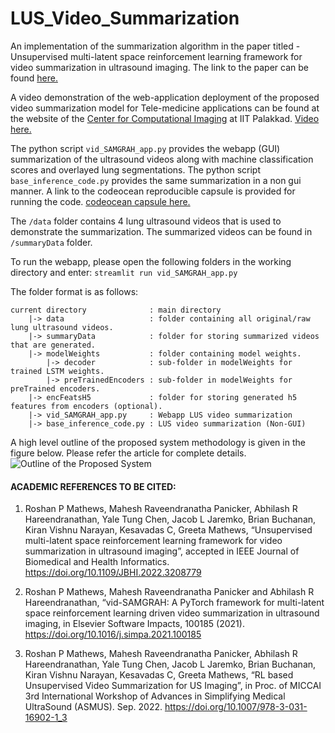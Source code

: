 # LUS_Video_Summarization
An implementation of the summarization algorithm in the paper titled - Unsupervised multi-latent space reinforcement learning framework for video summarization in ultrasound imaging. The link to the paper can be found [here.](https://arxiv.org/abs/2109.01309)

A video demonstration of the web-application deployment of the proposed video summarization model for Tele-medicine applications can be found at the website of the [Center for Computational Imaging](http://www.pulseecho.in/alus/video-summarization/) at IIT Palakkad. [Video here.](https://youtu.be/Th-XGQWRvpo)

The python script `vid_SAMGRAH_app.py` provides the webapp (GUI) summarization of the ultrasound videos along with machine classification scores and overlayed lung segmentations.
The python script `base_inference_code.py` provides the same summarization in a non gui manner. A link to the codeocean reproducible capsule is provided for running the code. [codeocean capsule here.](https://codeocean.com/capsule/8503804/tree/v1)

The `/data` folder contains 4 lung ultrasound videos that is used to demonstrate the summarization. The summarized videos can be found in `/summaryData` folder.

To run the webapp, please open the following folders in the working directory and enter: 
`streamlit run vid_SAMGRAH_app.py`

The folder format is as follows:
```
current directory              : main directory    
    |-> data                   : folder containing all original/raw lung ultrasound videos.    
    |-> summaryData            : folder for storing summarized videos that are generated.
    |-> modelWeights           : folder containing model weights.
        |-> decoder            : sub-folder in modelWeights for trained LSTM weights.
        |-> preTrainedEncoders : sub-folder in modelWeights for preTrained encoders.
    |-> encFeatsH5             : folder for storing generated h5 features from encoders (optional).
    |-> vid_SAMGRAH_app.py     : Webapp LUS video summarization
    |-> base_inference_code.py : LUS video summarization (Non-GUI)
```
A high level outline of the proposed system methodology is given in the figure below. Please refer the article for complete details.
![Outline of the Proposed System](https://raw.githubusercontent.com/rpm1412/LUS_Video_Summarization/main/fig/Overall_Framework.png)

#### ACADEMIC REFERENCES TO BE CITED:

1. Roshan P Mathews, Mahesh Raveendranatha Panicker, Abhilash R Hareendranathan, Yale Tung Chen, Jacob L Jaremko, Brian Buchanan, Kiran Vishnu Narayan, Kesavadas C, Greeta Mathews, “Unsupervised multi-latent space reinforcement learning framework for video summarization in ultrasound imaging”, accepted in IEEE Journal of Biomedical and Health Informatics. https://doi.org/10.1109/JBHI.2022.3208779

2. Roshan P Mathews, Mahesh Raveendranatha Panicker and Abhilash R Hareendranathan, “vid-SAMGRAH: A PyTorch framework for multi-latent space reinforcement learning driven video summarization in ultrasound imaging, in Elsevier Software Impacts, 100185 (2021). https://doi.org/10.1016/j.simpa.2021.100185 

3. Roshan P Mathews, Mahesh Raveendranatha Panicker, Abhilash R Hareendranathan, Yale Tung Chen, Jacob L Jaremko, Brian Buchanan, Kiran Vishnu Narayan, Kesavadas C, Greeta Mathews, “RL based Unsupervised Video Summarization for US Imaging”, in Proc. of MICCAI 3rd International Workshop of Advances in Simplifying Medical UltraSound (ASMUS). Sep. 2022. https://doi.org/10.1007/978-3-031-16902-1_3


